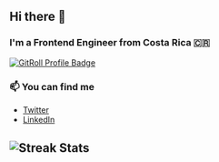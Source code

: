 ## Hi there 👋

### I'm a Frontend Engineer from Costa Rica 🇨🇷

<a href="https://gitroll.io/profile/uf3O7sDqu0bT9shhYUHuDtHpKi5M2" target="_blank"><img src="https://gitroll.io/api/badges/profiles/v1/uf3O7sDqu0bT9shhYUHuDtHpKi5M2" alt="GitRoll Profile Badge"/></a>

### 📫 You can find me
- [Twitter](https://twitter.com/nelsongutidev)
- [LinkedIn](https://www.linkedin.com/in/nelsongutidev/) 

![Streak Stats](https://github-readme-streak-stats.herokuapp.com/?user=nelsongutidev)
-----
